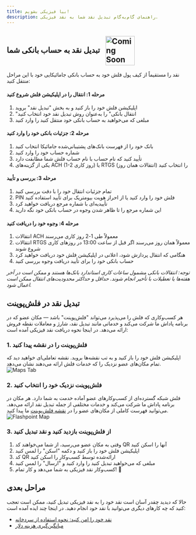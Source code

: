 ```yaml
---
title: بیا فیزیکی بشویم!
description: راهنمای گام‌به‌گام تبدیل نقد شما به نقد فیزیکی.
---
```


## تبدیل نقد به حساب بانکی شما <img src="https://png.pngtree.com/png-clipart/20221211/ourmid/pngtree-coming-soon-banner-png-image_6519489.png" alt="Coming Soon" style="height: 80px; display: inline-block; vertical-align: middle; margin-left: 10px;">

نقد را مستقیماً از کیف پول فلش خود به حساب بانکی جامائیکایی خود با این مراحل منتقل کنید:

#### مرحله 1: انتقال را در اپلیکیشن فلش شروع کنید
1. اپلیکیشن فلش خود را باز کنید و به بخش "تبدیل نقد" بروید
2. "انتقال بانکی" را به‌عنوان روش تبدیل نقد خود انتخاب کنید
3. مبلغی که می‌خواهید به حساب بانکی خود منتقل کنید را وارد کنید

#### مرحله 2: جزئیات بانکی خود را وارد کنید
1. بانک خود را از فهرست بانک‌های پشتیبانی‌شده جامائیکا انتخاب کنید
2. شماره حساب خود را وارد کنید
3. تأیید کنید که نام حساب با نام حساب فلش شما مطابقت دارد
4. یکی از گزینه‌های ACH (1-2 روز کاری) یا RTGS (انتقالات همان روز) را انتخاب کنید

#### مرحله 3: بررسی و تأیید
1. تمام جزئیات انتقال خود را با دقت بررسی کنید
2. PIN فلش خود را وارد کنید یا از احراز هویت بیومتریک برای تأیید استفاده کنید
3. تأییدیه‌ای با شماره مرجع دریافت خواهید کرد
4. این شماره مرجع را تا ظاهر شدن وجوه در حساب بانکی خود نگه دارید

#### مرحله 4: وجوه خود را دریافت کنید
1. انتقالات ACH معمولاً طی 1-2 روز کاری می‌رسند
2. انتقالات RTGS معمولاً همان روز می‌رسند اگر قبل از ساعت 13:00 در روزهای کاری شروع شوند
3. هنگامی که انتقال پردازش شود، اعلانی در اپلیکیشن فلش خود دریافت خواهید کرد
4. حساب بانکی خود را برای تأیید دریافت وجوه بررسی کنید

*توجه: انتقالات بانکی مشمول ساعات کاری استاندارد بانک‌ها هستند و ممکن است در آخر هفته‌ها یا تعطیلات با تأخیر انجام شوند. حداقل و حداکثر محدودیت‌های انتقال ممکن است اعمال شود.*

## تبدیل نقد در فلش‌پوینت

هر کسب‌وکاری که فلش را می‌پذیرد می‌تواند "فلش‌پوینت" باشد — مکان عضو که در برنامه پاداش ما شرکت می‌کند و خدماتی مانند تبدیل نقد، شارژ و معاملات نقطه فروش ارائه می‌دهد. در اینجا نحوه دریافت نقد فیزیکی آمده است:

### 1. فلش‌پوینت را در نقشه پیدا کنید
اپلیکیشن فلش خود را باز کنید و به تب نقشه‌ها بروید. نقشه تعاملی‌ای خواهید دید که تمام مکان‌های عضو نزدیک را که خدمات فلش ارائه می‌دهند نشان می‌دهد.
![Maps Tab](/images/badges/png/Screenshot-map.png)

### 2. فلش‌پوینت نزدیک خود را انتخاب کنید
فلش شبکه گسترده‌ای از کسب‌وکارهای عضو آماده خدمت به شما دارد. هر مکان در برنامه پاداش ما شرکت می‌کند و خدمات مختلفی از جمله تبدیل نقد ارائه می‌دهد. می‌توانید فهرست کاملی از مکان‌های عضو را در [نقشه فلش‌پوینت](https://flashpoint.flashapp.me) ما پیدا کنید.
![Flashpoint Map](https://external-content.duckduckgo.com/iu/?u=https%3A%2F%2Fwww.lockedownseo.com%2Fwp-content%2Fuploads%2F2013%2F11%2Fadd-map-marker-google-maps.jpg&f=1&nofb=1&ipt=1e0378994a52e5316b86d378b31f725668d627bdfaffbaaf2d5f41a8d6777126&ipo=images)

### 3. از فلش‌پوینت بازدید کنید و نقد تبدیل کنید
1. وقتی به مکان عضو می‌رسید، از شما می‌خواهند کد QR آنها را اسکن کنید
2. اپلیکیشن فلش خود را باز کنید و دکمه "اسکن" را لمس کنید
3. کد QR ارائه‌شده توسط کسب‌وکار را اسکن کنید
4. مبلغی که می‌خواهید تبدیل کنید را وارد کنید و "ارسال" را لمس کنید
5. کسب‌وکار نقد فیزیکی به شما می‌دهد و کار تمام! 🤙

## مراحل بعدی

حالا که دیدید چقدر آسان است نقد خود را به نقد فیزیکی تبدیل کنید، ممکن است تعجب کنید که چه کارهای دیگری می‌توانید با نقد خود انجام دهید.
در اینجا چند ایده آمده است:

- [نقد خود را امن کنید: نحوه استفاده از سردخانه](guides/sweep-to-cold-storage)
- [میانگین‌گیری هزینه دلار](guides/dca)